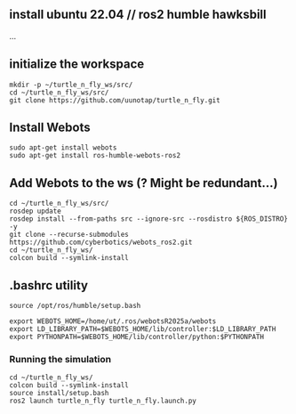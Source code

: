 ## install ubuntu 22.04 // ros2 humble hawksbill
...




## initialize the workspace
```
mkdir -p ~/turtle_n_fly_ws/src/
cd ~/turtle_n_fly_ws/src/
git clone https://github.com/uunotap/turtle_n_fly.git
```



## Install Webots
```
sudo apt-get install webots
sudo apt-get install ros-humble-webots-ros2
```

## Add Webots to the ws (? Might be redundant...)
```
cd ~/turtle_n_fly_ws/src/
rosdep update
rosdep install --from-paths src --ignore-src --rosdistro ${ROS_DISTRO} -y
git clone --recurse-submodules https://github.com/cyberbotics/webots_ros2.git
cd ~/turtle_n_fly_ws/
colcon build --symlink-install
```



## .bashrc utility
```
source /opt/ros/humble/setup.bash

export WEBOTS_HOME=/home/ut/.ros/webotsR2025a/webots
export LD_LIBRARY_PATH=$WEBOTS_HOME/lib/controller:$LD_LIBRARY_PATH
export PYTHONPATH=$WEBOTS_HOME/lib/controller/python:$PYTHONPATH

```

### Running the simulation
```
cd ~/turtle_n_fly_ws/
colcon build --symlink-install
source install/setup.bash
ros2 launch turtle_n_fly turtle_n_fly.launch.py
```






